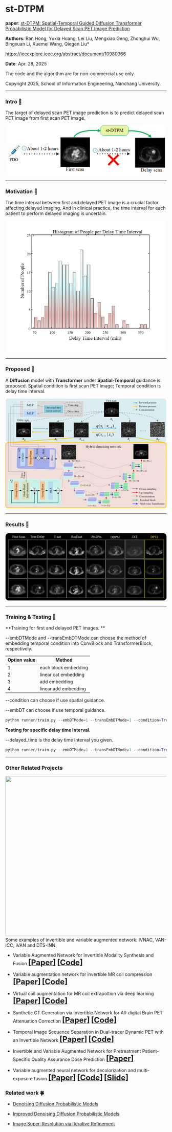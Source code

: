 # st-DTPM

**paper**:  [st-DTPM: Spatial-Temporal Guided Diffusion Transformer Probabilistic Model for Delayed Scan PET Image Prediction](https://arxiv.org/abs/2410.22732)

**Authors**: Ran Hong, Yuxia Huang, Lei Liu, Mengxiao Geng, Zhonghui Wu, Bingxuan Li, Xuemei Wang, Qiegen Liu*

https://ieeexplore.ieee.org/abstract/document/10980366      

**Date**: Apr. 28, 2025

The code and the algorithm are for non-commercial use only.

Copyright 2025, School of Information Engineering, Nanchang University.

----

### Intro :cherry_blossom:

The target of delayed scan PET image prediction is to predict delayed scan PET image from first scan PET image.

![target](./assert/intro.bmp)

----

### Motivation :tulip:

The time interval between first and delayed PET image is a crucial factor affecting delayed imaging. And in clinical practice, the time interval for each patient to perform delayed imaging is uncertain.

![](./assert/NoP.jpg)

----

### Proposed :sunflower:

A **Diffusion** model with **Transformer** under **Spatial-Temporal** guidance is proposed. Spatial condition is first scan PET image; Temporal condition is delay time interval.

![model](./assert/st-DTPM.png)

----

### Results :maple_leaf:

![result](./assert/results.png)

----

### Training & Testing :evergreen_tree:

**Training for first and delayed PET images. **

--embDTMode and --transEmbDTMode can choose the method of embedding temporal condition into ConvBlock and TransformerBlock, respectively.

| Option value | Method               |
| ------------ | -------------------- |
| 1            | each block embedding |
| 2            | linear cat embedding |
| 3            | add embedding        |
| 4            | linear add embedding |

--condition can choose if use spatial guidance.

--embDT can choose if use temporal guidance.

```python
python runner/train.py --embDTMode=1 --transEmbDTMode=1 --condition=True --embDT=True --runType="train"
```

**Testing for specific delay time interval.**

--delayed_time is the delay time interval you given.

```python
python runner/train.py --embDTMode=1 --transEmbDTMode=1 --condition=True --embDT=True --runType="train" --delayed_time=120
```

----

### Other Related Projects
<div align="center"><img src="https://github.com/yqx7150/PET_AC_sCT/blob/main/samples/algorithm-overview.png" width = "800" height = "500"> </div>
 Some examples of invertible and variable augmented network: IVNAC, VAN-ICC, iVAN and DTS-INN.   

  * Variable Augmented Network for Invertible Modality Synthesis and Fusion  [<font size=5>**[Paper]**</font>](https://ieeexplore.ieee.org/abstract/document/10070774)   [<font size=5>**[Code]**</font>](https://github.com/yqx7150/iVAN)    
  
 * Variable augmentation network for invertible MR coil compression  [<font size=5>**[Paper]**</font>](https://www.sciencedirect.com/science/article/abs/pii/S0730725X24000225)   [<font size=5>**[Code]**</font>](https://github.com/yqx7150/VAN-ICC)         

 * Virtual coil augmentation for MR coil extrapoltion via deep learning  [<font size=5>**[Paper]**</font>](https://www.sciencedirect.com/science/article/abs/pii/S0730725X22001722)   [<font size=5>**[Code]**</font>](https://github.com/yqx7150/VCA)    

  * Synthetic CT Generation via Invertible Network for All-digital Brain PET Attenuation Correction  [<font size=5>**[Paper]**</font>](https://arxiv.org/abs/2310.01885)   [<font size=5>**[Code]**</font>](https://github.com/yqx7150/PET_AC_sCT)        

  * Temporal Image Sequence Separation in Dual-tracer Dynamic PET with an Invertible Network  [<font size=5>**[Paper]**</font>](https://ieeexplore.ieee.org/abstract/document/10542421)   [<font size=5>**[Code]**</font>](https://github.com/yqx7150/DTS-INN)        

  * Invertible and Variable Augmented Network for Pretreatment Patient-Specific Quality Assurance Dose Prediction  [<font size=5>**[Paper]**</font>](https://link.springer.com/article/10.1007/s10278-023-00930-w)       
    
  * Variable augmented neural network for decolorization and multi-exposure fusion [<font size=5>**[Paper]**</font>](https://www.sciencedirect.com/science/article/abs/pii/S1566253517305298)   [<font size=5>**[Code]**</font>](https://github.com/yqx7150/DecolorNet_FusionNet_code)   [<font size=5>**[Slide]**</font>](https://github.com/yqx7150/EDAEPRec/tree/master/Slide)   
   

### Related work :four_leaf_clover:

- [Denoising Diffusion Probabilistic Models](https://arxiv.org/abs/2006.11239)

- [Improved Denoising Diffusion Probabilistic Models](https://arxiv.org/abs/2102.09672)

- [Image Super-Resolution via Iterative Refinement](https://arxiv.org/abs/2104.07636)



